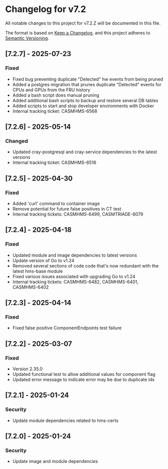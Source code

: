 # Changelog for v7.2

All notable changes to this project for v7.2.Z will be documented in this file.

The format is based on [Keep a Changelog](https://keepachangelog.com/en/1.0.0/),
and this project adheres to [Semantic Versioning](https://semver.org/spec/v2.0.0.html).

## [7.2.7] - 2025-07-23

### Fixed

- Fixed bug preventing duplicate "Detected" hw events from being pruned
- Added a postgres migration that prunes duplicate "Detected" events for
  CPUs and GPUs from the FRU history
- Added a bash script does manual pruning
- Added additional bash scripts to backup and restore several DB tables
- Added scripts to start and stop developer environments with Docker
- Internal tracking ticket: CASMHMS-6568

## [7.2.6] - 2025-05-14

### Changed

- Updated cray-postgresql and cray-service dependencies to the latest versions
- Internal tracking ticket: CASMHMS-6516

## [7.2.5] - 2025-04-30

### Fixed

- Added 'curl' command to container image
- Remove potential for future false positives in CT test
- Internal tracking tickets: CASMHMS-6499, CASMTRIAGE-8079

## [7.2.4] - 2025-04-18

### Fixed

- Updated module and image dependencies to latest versions
- Update version of Go to v1.24
- Removed several sections of code code that's now redundant with the
  latest hms-base module
- Fixed various issues associated with upgrading Go to v1.24
- Internal tracking tickets: CASMHMS-6482, CASMHMS-6401, CASMHMS-6402

## [7.2.3] - 2025-04-14

### Fixed

- Fixed false positive ComponentEndpoints test failure

## [7.2.2] - 2025-03-07

### Fixed

- Version 2.35.0
- Updated functional test to allow additional values for component flag
- Updated error message to indicate error may be due to duplicate ids


## [7.2.1] - 2025-01-24

### Security

- Update module dependencies related to hms-certs

## [7.2.0] - 2025-01-24

### Security

- Update image and module dependencies
